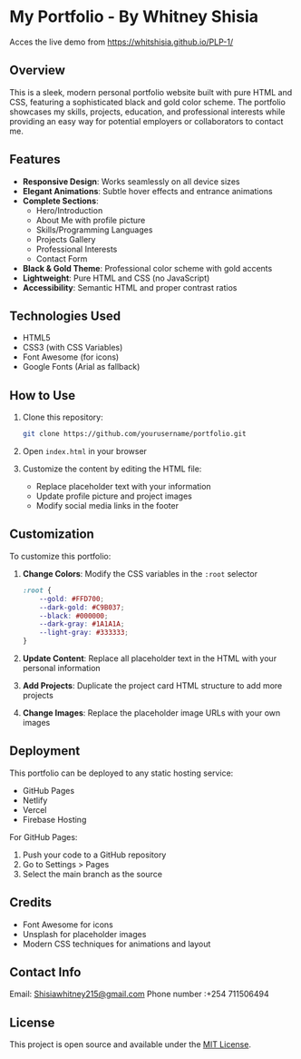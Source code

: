 # My Portfolio - By Whitney Shisia
Acces the live demo from  https://whitshisia.github.io/PLP-1/

## Overview

This is a sleek, modern personal portfolio website built with pure HTML and CSS, featuring a sophisticated black and gold color scheme. The portfolio showcases my skills, projects, education, and professional interests while providing an easy way for potential employers or collaborators to contact me.

## Features

- **Responsive Design**: Works seamlessly on all device sizes
- **Elegant Animations**: Subtle hover effects and entrance animations
- **Complete Sections**:
  - Hero/Introduction
  - About Me with profile picture
  - Skills/Programming Languages
  - Projects Gallery
  - Professional Interests
  - Contact Form
- **Black & Gold Theme**: Professional color scheme with gold accents
- **Lightweight**: Pure HTML and CSS (no JavaScript)
- **Accessibility**: Semantic HTML and proper contrast ratios

## Technologies Used

- HTML5
- CSS3 (with CSS Variables)
- Font Awesome (for icons)
- Google Fonts (Arial as fallback)

## How to Use

1. Clone this repository:
   ```bash
   git clone https://github.com/yourusername/portfolio.git
   ```

2. Open `index.html` in your browser

3. Customize the content by editing the HTML file:
   - Replace placeholder text with your information
   - Update profile picture and project images
   - Modify social media links in the footer

## Customization

To customize this portfolio:

1. **Change Colors**: Modify the CSS variables in the `:root` selector
   ```css
   :root {
       --gold: #FFD700;
       --dark-gold: #C9B037;
       --black: #000000;
       --dark-gray: #1A1A1A;
       --light-gray: #333333;
   }
   ```

2. **Update Content**: Replace all placeholder text in the HTML with your personal information

3. **Add Projects**: Duplicate the project card HTML structure to add more projects

4. **Change Images**: Replace the placeholder image URLs with your own images

## Deployment

This portfolio can be deployed to any static hosting service:
- GitHub Pages
- Netlify
- Vercel
- Firebase Hosting

For GitHub Pages:
1. Push your code to a GitHub repository
2. Go to Settings > Pages
3. Select the main branch as the source

## Credits

- Font Awesome for icons
- Unsplash for placeholder images
- Modern CSS techniques for animations and layout
  
## Contact Info

Email: Shisiawhitney215@gmail.com
Phone number :+254 711506494

## License

This project is open source and available under the [MIT License](LICENSE).


